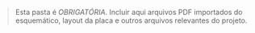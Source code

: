 
> Esta pasta é *OBRIGATÓRIA*. Incluir aqui arquivos PDF importados do esquemático, 
> layout da placa e outros arquivos relevantes do projeto.
